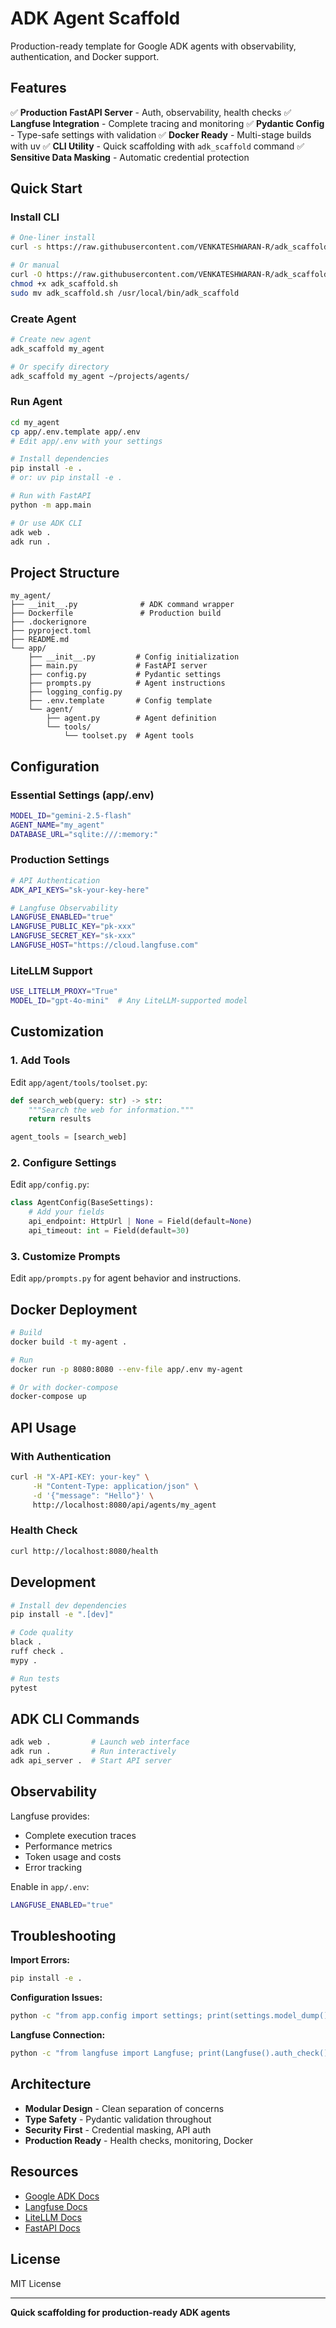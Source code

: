 # ADK Agent Scaffold

Production-ready template for Google ADK agents with observability, authentication, and Docker support.

## Features

✅ **Production FastAPI Server** - Auth, observability, health checks
✅ **Langfuse Integration** - Complete tracing and monitoring
✅ **Pydantic Config** - Type-safe settings with validation
✅ **Docker Ready** - Multi-stage builds with uv
✅ **CLI Utility** - Quick scaffolding with `adk_scaffold` command
✅ **Sensitive Data Masking** - Automatic credential protection

## Quick Start

### Install CLI

```bash
# One-liner install
curl -s https://raw.githubusercontent.com/VENKATESHWARAN-R/adk_scaffold/main/scripts/install.sh | bash

# Or manual
curl -O https://raw.githubusercontent.com/VENKATESHWARAN-R/adk_scaffold/main/scripts/adk_scaffold.sh
chmod +x adk_scaffold.sh
sudo mv adk_scaffold.sh /usr/local/bin/adk_scaffold
```

### Create Agent

```bash
# Create new agent
adk_scaffold my_agent

# Or specify directory
adk_scaffold my_agent ~/projects/agents/
```

### Run Agent

```bash
cd my_agent
cp app/.env.template app/.env
# Edit app/.env with your settings

# Install dependencies
pip install -e .
# or: uv pip install -e .

# Run with FastAPI
python -m app.main

# Or use ADK CLI
adk web .
adk run .
```

## Project Structure

```
my_agent/
├── __init__.py              # ADK command wrapper
├── Dockerfile               # Production build
├── .dockerignore
├── pyproject.toml
├── README.md
└── app/
    ├── __init__.py         # Config initialization
    ├── main.py             # FastAPI server
    ├── config.py           # Pydantic settings
    ├── prompts.py          # Agent instructions
    ├── logging_config.py
    ├── .env.template       # Config template
    └── agent/
        ├── agent.py        # Agent definition
        └── tools/
            └── toolset.py  # Agent tools
```

## Configuration

### Essential Settings (app/.env)

```bash
MODEL_ID="gemini-2.5-flash"
AGENT_NAME="my_agent"
DATABASE_URL="sqlite:///:memory:"
```

### Production Settings

```bash
# API Authentication
ADK_API_KEYS="sk-your-key-here"

# Langfuse Observability
LANGFUSE_ENABLED="true"
LANGFUSE_PUBLIC_KEY="pk-xxx"
LANGFUSE_SECRET_KEY="sk-xxx"
LANGFUSE_HOST="https://cloud.langfuse.com"
```

### LiteLLM Support

```bash
USE_LITELLM_PROXY="True"
MODEL_ID="gpt-4o-mini"  # Any LiteLLM-supported model
```

## Customization

### 1. Add Tools

Edit `app/agent/tools/toolset.py`:

```python
def search_web(query: str) -> str:
    """Search the web for information."""
    return results

agent_tools = [search_web]
```

### 2. Configure Settings

Edit `app/config.py`:

```python
class AgentConfig(BaseSettings):
    # Add your fields
    api_endpoint: HttpUrl | None = Field(default=None)
    api_timeout: int = Field(default=30)
```

### 3. Customize Prompts

Edit `app/prompts.py` for agent behavior and instructions.

## Docker Deployment

```bash
# Build
docker build -t my-agent .

# Run
docker run -p 8080:8080 --env-file app/.env my-agent

# Or with docker-compose
docker-compose up
```

## API Usage

### With Authentication

```bash
curl -H "X-API-KEY: your-key" \
     -H "Content-Type: application/json" \
     -d '{"message": "Hello"}' \
     http://localhost:8080/api/agents/my_agent
```

### Health Check

```bash
curl http://localhost:8080/health
```

## Development

```bash
# Install dev dependencies
pip install -e ".[dev]"

# Code quality
black .
ruff check .
mypy .

# Run tests
pytest
```

## ADK CLI Commands

```bash
adk web .         # Launch web interface
adk run .         # Run interactively
adk api_server .  # Start API server
```

## Observability

Langfuse provides:
- Complete execution traces
- Performance metrics
- Token usage and costs
- Error tracking

Enable in `app/.env`:
```bash
LANGFUSE_ENABLED="true"
```

## Troubleshooting

**Import Errors:**
```bash
pip install -e .
```

**Configuration Issues:**
```bash
python -c "from app.config import settings; print(settings.model_dump())"
```

**Langfuse Connection:**
```bash
python -c "from langfuse import Langfuse; print(Langfuse().auth_check())"
```

## Architecture

- **Modular Design** - Clean separation of concerns
- **Type Safety** - Pydantic validation throughout
- **Security First** - Credential masking, API auth
- **Production Ready** - Health checks, monitoring, Docker

## Resources

- [Google ADK Docs](https://cloud.google.com/vertex-ai/docs/adk)
- [Langfuse Docs](https://langfuse.com/docs)
- [LiteLLM Docs](https://docs.litellm.ai/)
- [FastAPI Docs](https://fastapi.tiangolo.com/)

## License

MIT License

---

**Quick scaffolding for production-ready ADK agents**
